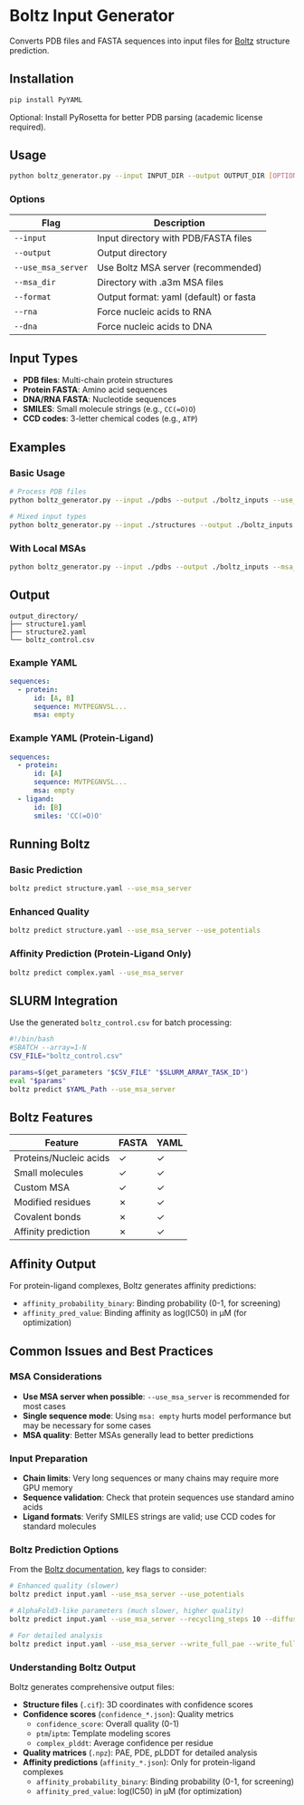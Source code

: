 # Boltz Input Generator

Converts PDB files and FASTA sequences into input files for [Boltz](https://github.com/jwohlwend/boltz) structure prediction.

## Installation

```bash
pip install PyYAML
```

Optional: Install PyRosetta for better PDB parsing (academic license required).

## Usage

```bash
python boltz_generator.py --input INPUT_DIR --output OUTPUT_DIR [OPTIONS]
```

### Options

| Flag | Description |
|------|-------------|
| `--input` | Input directory with PDB/FASTA files |
| `--output` | Output directory |
| `--use_msa_server` | Use Boltz MSA server (recommended) |
| `--msa_dir` | Directory with .a3m MSA files |
| `--format` | Output format: yaml (default) or fasta |
| `--rna` | Force nucleic acids to RNA |
| `--dna` | Force nucleic acids to DNA |

## Input Types

- **PDB files**: Multi-chain protein structures
- **Protein FASTA**: Amino acid sequences
- **DNA/RNA FASTA**: Nucleotide sequences
- **SMILES**: Small molecule strings (e.g., `CC(=O)O`)
- **CCD codes**: 3-letter chemical codes (e.g., `ATP`)

## Examples

### Basic Usage
```bash
# Process PDB files
python boltz_generator.py --input ./pdbs --output ./boltz_inputs --use_msa_server

# Mixed input types
python boltz_generator.py --input ./structures --output ./boltz_inputs --use_msa_server
```

### With Local MSAs
```bash
python boltz_generator.py --input ./pdbs --output ./boltz_inputs --msa_dir ./msas
```

## Output

```
output_directory/
├── structure1.yaml
├── structure2.yaml
└── boltz_control.csv
```

### Example YAML
```yaml
sequences:
  - protein:
      id: [A, B]
      sequence: MVTPEGNVSL...
      msa: empty
```

### Example YAML (Protein-Ligand)
```yaml
sequences:
  - protein:
      id: [A]
      sequence: MVTPEGNVSL...
      msa: empty
  - ligand:
      id: [B]
      smiles: 'CC(=O)O'
```

## Running Boltz

### Basic Prediction
```bash
boltz predict structure.yaml --use_msa_server
```

### Enhanced Quality
```bash
boltz predict structure.yaml --use_msa_server --use_potentials
```

### Affinity Prediction (Protein-Ligand Only)
```bash
boltz predict complex.yaml --use_msa_server
```

## SLURM Integration

Use the generated `boltz_control.csv` for batch processing:

```bash
#!/bin/bash
#SBATCH --array=1-N
CSV_FILE="boltz_control.csv"

params=$(get_parameters "$CSV_FILE" "$SLURM_ARRAY_TASK_ID")
eval "$params"
boltz predict $YAML_Path --use_msa_server
```

## Boltz Features

| Feature | FASTA | YAML |
|---------|-------|------|
| Proteins/Nucleic acids | ✓ | ✓ |
| Small molecules | ✓ | ✓ |
| Custom MSA | ✓ | ✓ |
| Modified residues | ✗ | ✓ |
| Covalent bonds | ✗ | ✓ |
| Affinity prediction | ✗ | ✓ |

## Affinity Output

For protein-ligand complexes, Boltz generates affinity predictions:

- `affinity_probability_binary`: Binding probability (0-1, for screening)
- `affinity_pred_value`: Binding affinity as log(IC50) in μM (for optimization)

## Common Issues and Best Practices

### MSA Considerations
- **Use MSA server when possible**: `--use_msa_server` is recommended for most cases
- **Single sequence mode**: Using `msa: empty` hurts model performance but may be necessary for some cases
- **MSA quality**: Better MSAs generally lead to better predictions

### Input Preparation
- **Chain limits**: Very long sequences or many chains may require more GPU memory
- **Sequence validation**: Check that protein sequences use standard amino acids
- **Ligand formats**: Verify SMILES strings are valid; use CCD codes for standard molecules

### Boltz Prediction Options
From the [Boltz documentation](https://github.com/jwohlwend/boltz), key flags to consider:

```bash
# Enhanced quality (slower)
boltz predict input.yaml --use_msa_server --use_potentials

# AlphaFold3-like parameters (much slower, higher quality)
boltz predict input.yaml --use_msa_server --recycling_steps 10 --diffusion_samples 25

# For detailed analysis
boltz predict input.yaml --use_msa_server --write_full_pae --write_full_pde
```


### Understanding Boltz Output
Boltz generates comprehensive output files:

- **Structure files** (`.cif`): 3D coordinates with confidence scores
- **Confidence scores** (`confidence_*.json`): Quality metrics
  - `confidence_score`: Overall quality (0-1)
  - `ptm`/`iptm`: Template modeling scores
  - `complex_plddt`: Average confidence per residue
- **Quality matrices** (`.npz`): PAE, PDE, pLDDT for detailed analysis
- **Affinity predictions** (`affinity_*.json`): Only for protein-ligand complexes
  - `affinity_probability_binary`: Binding probability (0-1, for screening)
  - `affinity_pred_value`: log(IC50) in μM (for optimization)
